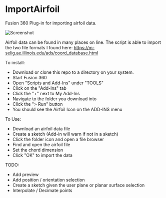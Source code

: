 # ImportAirfoil
Fusion 360 Plug-in for importing airfoil data.

![Screenshot][screenshot_original]

[screenshot_original]: https://github.com/bobm123/ImportAirfoil/blob/master/images/ScreenShot-640.png

Airfoil data can be found in many places on line. The script is able to import the two file formats I found here:
https://m-selig.ae.illinois.edu/ads/coord_database.html

To install:
- Download or clone this repo to a directory on your system.
- Start Fusion 360
- Open "Scripts and Add-Ins" under "TOOLS"
- Click on the "Add-Ins" tab
- Click the "+" next to My Add-Ins
- Navigate to the folder you download into
- Click the "> Run" button
- You should see the Airfoil Icon on the ADD-INS menu

To Use:
- Download an airfoil data file
- Create a sketch (Add-in will warn if not in a sketch)
- Click the folder icon and open a file browser
- Find and open the airfoil file
- Set the chord dimension
- Click "OK" to import the data

TODO:
- Add preview
- Add position / orientation selection
- Create a sketch given the user plane or planar surface selection
- Interpolate / Decimate points
